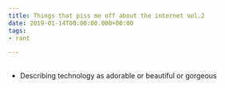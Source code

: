 ```yaml
---
title: Things that piss me off about the internet vol.2
date: 2019-01-14T00:00:00.000+00:00
tags:
- rant

---
```

## 

* Describing technology as adorable or beautiful or gorgeous